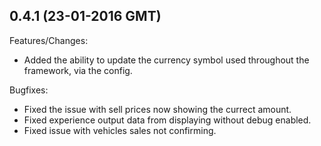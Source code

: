 ## 0.4.1 (23-01-2016 GMT)

Features/Changes:

 * Added the ability to update the currency symbol used throughout the framework, via the config.

Bugfixes:

 * Fixed the issue with sell prices now showing the currect amount.
 * Fixed experience output data from displaying without debug enabled.
 * Fixed issue with vehicles sales not confirming.